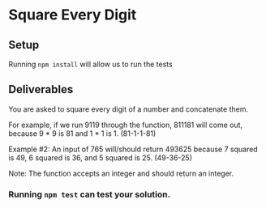 # Square Every Digit

## Setup
Running `npm install` will allow us to run the tests

## Deliverables
You are asked to square every digit of a number and concatenate them.

For example, if we run 9119 through the function, 811181 will come out, 
because 9 * 9 is 81 and 1 * 1 is 1. (81-1-1-81)

Example #2: An input of 765 will/should return 493625 because 7 squared is 49, 
6 squared is 36, and 5 squared is 25. (49-36-25)

Note: The function accepts an integer and should return an integer.

### Running `npm test` can test your solution.